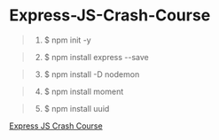 <!-- Headings -->
# Express-JS-Crash-Course

>1. $ npm init -y

>2. $ npm install express --save

>3. $ npm install -D nodemon

>4. $ npm install moment

>5. $ npm install uuid

[Express JS Crash Course](https://youtu.be/L72fhGm1tfE)
